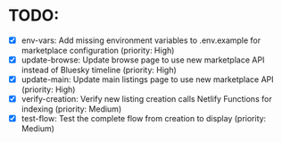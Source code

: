 # TODO:

- [x] env-vars: Add missing environment variables to .env.example for marketplace configuration (priority: High)
- [x] update-browse: Update browse page to use new marketplace API instead of Bluesky timeline (priority: High)
- [x] update-main: Update main listings page to use new marketplace API (priority: High)
- [x] verify-creation: Verify new listing creation calls Netlify Functions for indexing (priority: Medium)
- [x] test-flow: Test the complete flow from creation to display (priority: Medium)
